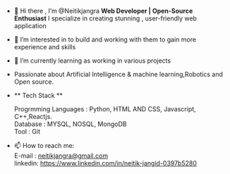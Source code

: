 - 👋 Hi there , I’m @Neitikjangra
  **Web Developer | Open-Source Enthusiast**
  I specialize in creating stunning , user-friendly web application
- 👀 I’m interested in to build and working with them to gain more experience and skills
- 🌱 I’m currently learning as working  in various projects 
- Passionate about  Artificial Intelligence & machine learning,Robotics and Open source.
- ** Tech Stack **
  
  Progrmming Languages : Python, HTML AND CSS, Javascript, C++,Reactjs.<br>
    Database : MYSQL, NOSQL, MongoDB <br>
    Tool : Git 
  
- 📫 How to reach me: <br>
     E-mail : neitikjangra@gmail.com <br>
     linkedin: https://www.linkedin.com/in/neitik-jangid-0397b5280

 

<!---
Neitikjangra/Neitikjangra is a ✨ special ✨ repository because its `README.md` (this file) appears on your GitHub profile.
You can click the Preview link to take a look at your changes.
--->
